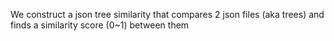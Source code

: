 We construct a json tree similarity that 
compares 2 json files (aka trees) and
finds a similarity score (0~1) between them
